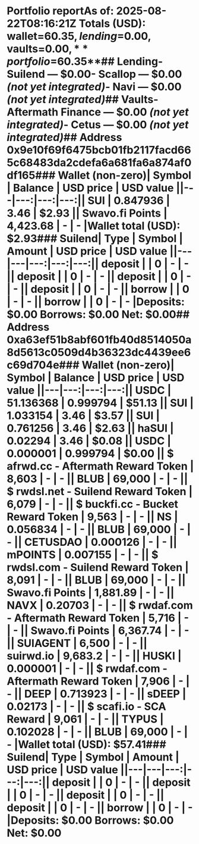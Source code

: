 # Portfolio report**As of:** 2025-08-22T08:16:21Z  **Totals (USD):** wallet=$60.35, lending=$0.00, vaults=$0.00, **portfolio=$60.35**## Lending- Suilend — $0.00- Scallop — $0.00 *(not yet integrated)*- Navi — $0.00 *(not yet integrated)*## Vaults- Aftermath Finance — $0.00 *(not yet integrated)*- Cetus — $0.00 *(not yet integrated)*## Address 0x9e10f69f6475bcb01fb2117facd665c68483da2cdefa6a681fa6a874af0df165### Wallet (non-zero)| Symbol | Balance | USD price | USD value ||---|---:|---:|---:|| SUI | 0.847936 | 3.46 | $2.93 || Swavo.fi Points | 4,423.68 | - | - |**Wallet total (USD):** $2.93### Suilend| Type | Symbol | Amount | USD price | USD value ||---|---|---:|---:|---:|| deposit |  | 0 | - | - || deposit |  | 0 | - | - || deposit |  | 0 | - | - || deposit |  | 0 | - | - || borrow |  | 0 | - | - || borrow |  | 0 | - | - |**Deposits:** $0.00  **Borrows:** $0.00  **Net:** $0.00## Address 0xa63ef51b8abf601fb40d8514050a8d5613c0509d4b36323dc4439ee6c69d704e### Wallet (non-zero)| Symbol | Balance | USD price | USD value ||---|---:|---:|---:|| USDC | 51.136368 | 0.999794 | $51.13 || SUI | 1.033154 | 3.46 | $3.57 || SUI | 0.761256 | 3.46 | $2.63 || haSUI | 0.02294 | 3.46 | $0.08 || USDC | 0.000001 | 0.999794 | $0.00 || $ afrwd.cc - Aftermath Reward Token | 8,603 | - | - || BLUB | 69,000 | - | - || $ rwdsl.net - Suilend Reward Token | 6,079 | - | - || $ buckfi.cc - Bucket Reward Token | 9,563 | - | - || NS | 0.056834 | - | - || BLUB | 69,000 | - | - || CETUSDAO | 0.000126 | - | - || mPOINTS | 0.007155 | - | - || $ rwdsl.com - Suilend Reward Token | 8,091 | - | - || BLUB | 69,000 | - | - || Swavo.fi Points | 1,881.89 | - | - || NAVX | 0.20703 | - | - || $ rwdaf.com - Aftermath Reward Token | 5,716 | - | - || Swavo.fi Points | 6,367.74 | - | - || SUIAGENT | 6,500 | - | - || suirwd.io | 9,683.2 | - | - || HUSKI | 0.000001 | - | - || $ rwdaf.com - Aftermath Reward Token | 7,906 | - | - || DEEP | 0.713923 | - | - || sDEEP | 0.02173 | - | - || $ scafi.io - SCA Reward | 9,061 | - | - || TYPUS | 0.102028 | - | - || BLUB | 69,000 | - | - |**Wallet total (USD):** $57.41### Suilend| Type | Symbol | Amount | USD price | USD value ||---|---|---:|---:|---:|| deposit |  | 0 | - | - || deposit |  | 0 | - | - || deposit |  | 0 | - | - || deposit |  | 0 | - | - || borrow |  | 0 | - | - |**Deposits:** $0.00  **Borrows:** $0.00  **Net:** $0.00
